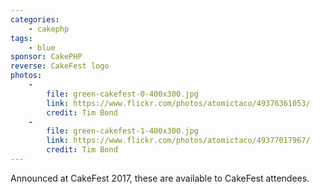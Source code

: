 ```yaml
---
categories:
    - cakephp
tags:
    - blue
sponsor: CakePHP
reverse: CakeFest logo
photos:
    -
        file: green-cakefest-0-400x300.jpg
        link: https://www.flickr.com/photos/atomictaco/49376361053/
        credit: Tim Bond
    -
        file: green-cakefest-1-400x300.jpg
        link: https://www.flickr.com/photos/atomictaco/49377017967/
        credit: Tim Bond
---
```

Announced at CakeFest 2017, these are available to CakeFest attendees.
